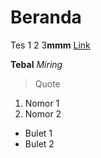 

# Beranda

Tes 1 2 3<b>mmm</b> [Link](https://google.com)

**Tebal** *Miring*

> Quote 

1. Nomor 1
2. Nomor 2

+ Bulet 1
+ Bulet 2


